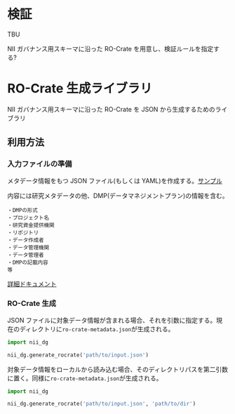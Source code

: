 # 検証

TBU

NII ガバナンス用スキーマに沿った RO-Crate を用意し、検証ルールを指定する?

# RO-Crate 生成ライブラリ

NII ガバナンス用スキーマに沿った RO-Crate を JSON から生成するためのライブラリ

## 利用方法

### 入力ファイルの準備

メタデータ情報をもつ JSON ファイル(もしくは YAML)を作成する。[サンプル](https://github.com/ascade/nii-dg/blob/f0f76213d5365ab5ed43902028060a335b8edb34/test/common_sample.json)

内容には研究メタデータの他、DMP(データマネジメントプラン)の情報を含む。

```
・DMPの形式
・プロジェクト名
・研究資金提供機関
・リポジトリ
・データ作成者
・データ管理機関
・データ管理者
・DMPの記載内容
等
```

[詳細ドキュメント](https://github.com/ascade/nii-dg/blob/9d56cba94da139bf5ec23d5432d48dbafc9d6097/test/README.md)

### RO-Crate 生成

JSON ファイルに対象データ情報が含まれる場合、それを引数に指定する。現在のディレクトリに`ro-crate-metadata.json`が生成される。

```python
import nii_dg

nii_dg.generate_rocrate('path/to/input.json')
```

対象データ情報をローカルから読み込む場合、そのディレクトリパスを第二引数に置く。同様に`ro-crate-metadata.json`が生成される。

```python
import nii_dg

nii_dg.generate_rocrate('path/to/input.json', 'path/to/dir')
```
